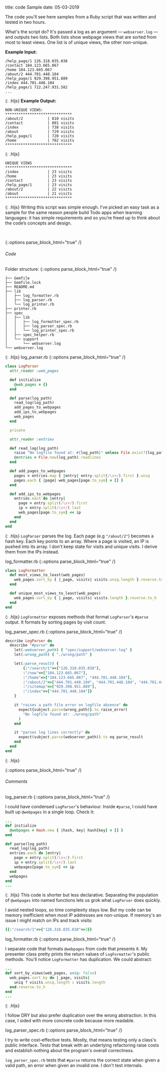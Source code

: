 title: code Sample
date: 05-03-2019

The code you'll see here samples from a Ruby script that was written and tested in two hours.

What's the script do? It's passed a log as an argument — ```webserver.log``` — and outputs two lists. Both lists show webpage views that are sorted from most to least views. One list is of unique views, the other non-unique.

**Example Input:**

~~~shell
/help_page/1 126.318.035.038  
/contact 184.123.665.067  
/home 184.123.665.067  
/about/2 444.701.448.104  
/help_page/1 929.398.951.889  
/index 444.701.448.104  
/help_page/1 722.247.931.582  
...  
~~~
{: .hljs}
**Example Output:**

~~~shell
NON-UNIQUE VIEWS:
******************************
/about/2           | 810 visits
/contact           | 801 visits
/index             | 738 visits
/about             | 729 visits
/help_page/1       | 720 visits
/home              | 702 visits
******************************
~~~
{: .hljs}
~~~shell
UNIQUE VIEWS
******************************
/index             | 23 visits
/home              | 23 visits
/contact           | 23 visits
/help_page/1       | 23 visits
/about/2           | 22 visits
/about             | 21 visits
******************************
~~~
{: .hljs}
Writing this script was simple enough. I’ve picked an easy task as a sample for the same reason people build Todo apps when learning languages: it has simple requirements and so you’re freed up to think about the code’s concepts and design.

<br/>

{::options parse_block_html="true" /}

###### Code

<span> Folder structure: </span>
{::options parse_block_html="true" /}

~~~shell
├── Gemfile
├── Gemfile.lock
├── README.md
├── lib
│   ├── log_formatter.rb
│   ├── log_parser.rb
│   └── log_printer.rb
├── printer.rb
├── spec
│   ├── lib
│   │   ├── log_formatter_spec.rb
│   │   ├── log_parser_spec.rb
│   │   └── log_printer_spec.rb
│   ├── spec_helper.rb
│   └── support
│       └── webserver.log
└── webserver.log
~~~
{: .hljs}
<span class="subhead"> log_parser.rb </span>
{::options parse_block_html="true" /}

~~~ruby
class LogParser
  attr_reader :web_pages

  def initialize
    @web_pages = {}
  end

  def parse(log_path)
    read_log(log_path)
    add_pages_to_webpages
    add_ips_to_webpages
    web_pages
  end

  private

  attr_reader :entries

  def read_log(log_path)
    raise "No logfile found at: #{log_path}" unless File.exist?(log_path)
    @entries = File.new(log_path).readlines
  end

  def add_pages_to_webpages
    pages = entries.map { |entry| entry.split(/\s+/).first }.uniq
    pages.each { |page| web_pages[page.to_sym] = [] }
  end

  def add_ips_to_webpages
    entries.each do |entry|
      page = entry.split(/\s+/).first
      ip = entry.split(/\s+/).last
      web_pages[page.to_sym] << ip
    end
  end
end
~~~
{: .hljs}
`LogParser` parses the log. Each page (e.g ``"/about/2"``) becomes a hash key. Each key points to an array. Where a page is visited, an IP is pushed into its array. I don't keep state for visits and unique visits. I derive them from the IPs instead.

<span class="subhead"> log_formatter.rb </span>
{::options parse_block_html="true" /}

~~~ruby
class LogFormatter
  def most_views_to_least(web_pages)
    web_pages.sort_by { |_page, visits| visits.uniq.length }.reverse.to_h
  end

  def unique_most_views_to_least(web_pages)
    web_pages.sort_by { |_page, visits| visits.length }.reverse.to_h
  end
end
~~~
{: .hljs}
``LogFormatter`` exposes methods that format ``LogParser``'s `#parse` output. It formats by sorting pages by visit count.

<span class="subhead"> log_parser_spec.rb </span>
{::options parse_block_html="true" /}

~~~ruby
describe LogParser do
  describe "#parse" do
    let(:webserver_path) { "spec/support/webserver.log" }
    let(:wrong_path) { "./wrong/path" }

    let(:parse_result) {
        {:"/search/1"=>["126.318.035.038"],
        :"/now"=>["184.123.665.067"],
        :"/home"=>["184.123.665.067", "444.701.448.104"],
        :"/about/2"=>["444.701.448.104", "444.701.448.104", "444.701.448.104"],
        :"/sitemap"=>["929.398.951.889"],
        :"/index"=>["444.701.448.104"]}
    }

    it "raises a path file error on logfile absence" do
      expect{subject.parse(wrong_path)}.to raise_error(
        "No logfile found at: ./wrong/path"
      )
    end

    it "parses log lines correctly" do
      expect(subject.parse(webserver_path)).to eq parse_result
    end
  end
end
~~~
{: .hljs}
<br/>

{::options parse_block_html="true" /}

###### Comments

<span class="subhead"> log_parser.rb </span>
{::options parse_block_html="true" /}

I could have condensed ``LogParser``'s behaviour. Inside ``#parse``, I could have built
up ``@webpages`` in a single loop. Check it:

~~~ruby
...
def initialize
  @webpages = Hash.new { |hash, key| hash[key] = [] }
end

def parse(log_path)
  read_log(log_path)
  entries.each do |entry|
    page = entry.split(/\s+/).first
    ip = entry.split(/\s+/).last
    webpages[page.to_sym] << ip
  end
  webpages
end
...
~~~
{: .hljs}
This code is shorter but less declarative. Separating the population of ``@webpages`` into named functions lets us grok what ``LogParser`` does quickly.

I avoid nested loops, so time complexity stays low. But my code can be memory inefficient when most IP addresses are non-unique. If memory's an issue I might match on IPs and track visits:

~~~ruby
{{:"/search/1"=>{"126.318.035.038"=>3}}
~~~

<span class="subhead"> log_formatter.rb </span>
{::options parse_block_html="true" /}

I separate code that formats ``@webpages`` from code that presents it. My presenter class pretty prints the return values of ``LogFormatter``'s public methods. You'll notice ``LogFormatter`` has duplication. We could abstract:

~~~ruby
...
def sort_by_views(web_pages, uniq: false)
  web_pages.sort_by do |_page, visits|
    uniq ? visits.uniq.length : visits.length
  end.reverse.to_h
end
...
~~~
{: .hljs}

I follow DRY but also prefer duplication over the wrong abstraction. In this case, I sided with more concrete code because more readable.

<span class="subhead"> log_parser_spec.rb </span>
{::options parse_block_html="true" /}

I try to write cost-effective tests. Mostly, that means testing only a class's public interface. Tests that break with an underlying refactoring raise costs and establish nothing
about the program's overall correctness.

``log_parser_spec.rb`` tests that ``#parse`` returns the correct state when given a valid path, an error when given an invalid one. I don't test internals.
